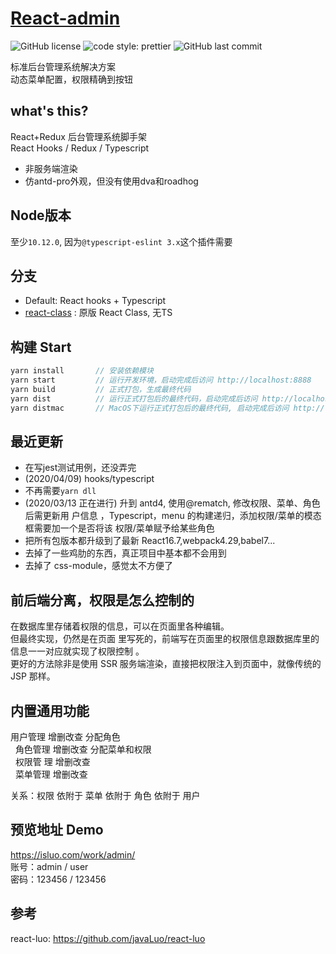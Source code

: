 # [React-admin](https://github.com/javaLuo/react-admin/)<br/>
![GitHub license](https://img.shields.io/badge/license-MIT-blue.svg) 
![code style: prettier](https://img.shields.io/badge/code_style-prettier-ff69b4.svg?style=flat-square)
![GitHub last commit](https://img.shields.io/github/last-commit/javaLuo/react-admin.svg?style=popout)

标准后台管理系统解决方案<br/> 动态菜单配置，权限精确到按钮<br/>

## what's this?

React+Redux 后台管理系统脚手架<br/> React Hooks / Redux / Typescript

<ul>
 <li>非服务端渲染</li>
 <li>仿antd-pro外观，但没有使用dva和roadhog</li>
</ul>

## Node版本
至少`10.12.0`, 因为`@typescript-eslint 3.x`这个插件需要

## 分支
- Default: React hooks + Typescript
- [react-class](https://github.com/javaLuo/react-admin/tree/react-class) : 原版 React Class, 无TS

## 构建 Start

```javascript
yarn install       // 安装依赖模块
yarn start         // 运行开发环境，启动完成后访问 http://localhost:8888
yarn build         // 正式打包，生成最终代码
yarn dist          // 运行正式打包后的最终代码，启动完成后访问 http://localhost:8889
yarn distmac       // MacOS下运行正式打包后的最终代码, 启动完成后访问 http://localhost:8889
```

## 最近更新

- 在写jest测试用例，还没弄完
- (2020/04/09) hooks/typescript
- 不再需要`yarn dll`
- (2020/03/13 正在进行) 升到 antd4, 使用@rematch, 修改权限、菜单、角色后需更新用
  户信息 ，Typescript，menu 的构建递归，添加权限/菜单的模态框需要加一个是否将该
  权限/菜单赋予给某些角色
- 把所有包版本都升级到了最新 React16.7,webpack4.29,babel7...
- 去掉了一些鸡肋的东西，真正项目中基本都不会用到
- 去掉了 css-module，感觉太不方便了

## 前后端分离，权限是怎么控制的

在数据库里存储着权限的信息，可以在页面里各种编辑。<br/> 但最终实现，仍然是在页面
里写死的，前端写在页面里的权限信息跟数据库里的信息一一对应就实现了权限控制
。<br/> 更好的方法除非是使用 SSR 服务端渲染，直接把权限注入到页面中，就像传统的
JSP 那样。

## 内置通用功能

用户管理 增删改查 分配角色<br/>   角色管理 增删改查 分配菜单和权限<br/>   权限管
理 增删改查<br/>   菜单管理 增删改查<br/>

关系：权限 依附于 菜单 依附于 角色 依附于 用户

## 预览地址 Demo

https://isluo.com/work/admin/ <br/>
账号：admin / user<br/>
密码：123456 / 123456

## 参考

react-luo: https://github.com/javaLuo/react-luo <br/>
